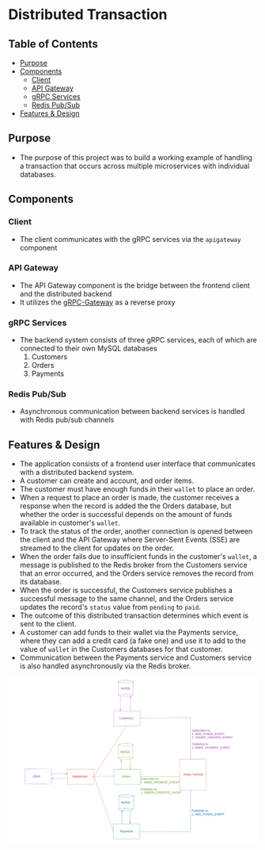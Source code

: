 <!-- omit in toc -->
# Distributed Transaction

<!-- omit in toc -->
## Table of Contents
- [Purpose](#purpose)
- [Components](#components)
	- [Client](#client)
	- [API Gateway](#api-gateway)
	- [gRPC Services](#grpc-services)
	- [Redis Pub/Sub](#redis-pubsub)
- [Features & Design](#features--design)

## Purpose
- The purpose of this project was to build a working example of handling a transaction that occurs across multiple microservices with individual databases.

## Components

### Client
- The client communicates with the gRPC services via the `apigateway` component

### API Gateway
- The API Gateway component is the bridge between the frontend client and the distributed backend
- It utilizes the [gRPC-Gateway](https://github.com/grpc-ecosystem/grpc-gateway) as a reverse proxy

### gRPC Services
- The backend system consists of three gRPC services, each of which are connected to their own MySQL databases
  1. Customers
  2. Orders
  3. Payments

### Redis Pub/Sub
- Asynchronous communication between backend services is handled with Redis pub/sub channels

## Features & Design
- The application consists of a frontend user interface that communicates with a distributed backend system.
- A customer can create and account, and order items.
- The customer must have enough funds in their `wallet` to place an order.
- When a request to place an order is made, the customer receives a response when the record is added the the Orders database, but whether the order is successful depends on the amount of funds available in customer's `wallet`.
- To track the status of the order, another connection is opened between the client and the API Gateway where Server-Sent Events (SSE) are streamed to the client for updates on the order.
- When the order fails due to insufficient funds in the customer's `wallet`, a message is published to the Redis broker from the Customers service that an error occurred, and the
Orders service removes the record from its database.
- When the order is successful, the Customers service publishes a successful message to the same channel, and the Orders service updates the record's `status` value from `pending` to `paid`.
- The outcome of this distributed transaction determines which event is sent to the client.
- A customer can add funds to their wallet via the Payments service, where they can add a credit card (a fake one) and use it to add to the value of `wallet` in the Customers databases for that customer.
- Communication between the Payments service and Customers service is also handled asynchronously via the Redis broker.

![design](screenshots/distributed_transaction_design.png)